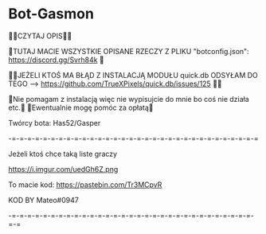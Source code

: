 # Bot-Gasmon

🔻🔻CZYTAJ OPIS🔻🔻

🔸TUTAJ MACIE WSZYSTKIE OPISANE RZECZY Z PLIKU "botconfig.json": https://discord.gg/Svrh84k 🔸

🛑🛑JEŻELI KTOŚ MA BŁĄD Z INSTALACJĄ MODUŁU quick.db ODSYŁAM DO TEGO --> https://github.com/TrueXPixels/quick.db/issues/125 🛑🛑

🔸Nie pomagam z instalacją więc nie wypisujcie do mnie bo coś nie działa etc.🔸
🔸Ewentualnie mogę pomóc za opłatą🔸

Twórcy bota:
Has52/Gasper


-=-=-=-=-=-=-=-=-=-=-=-=-=-=-=-=-=-=-=-=-=-=-=-=-=-=-=-=-=-=-=-=

Jeżeli ktoś chce taką liste graczy 

https://i.imgur.com/uedGh6Z.png

To macie kod: https://pastebin.com/Tr3MCpvR

KOD BY Mateo#0947

-=-=-=-=-=-=-=-=-=-=-=-=-=-=-=-=-=-=-=-=-=-=-=-=-=-=-=-=-=-=-=-=-=

